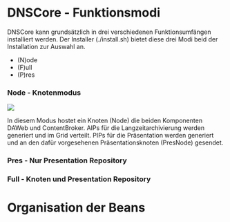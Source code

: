 # DNSCore - Funktionsmodi

DNSCore kann grundsätzlich in drei verschiedenen Funktionsumfängen installiert werden. Der Installer (./install.sh) bietet diese drei Modi beid der Installation zur Auswahl an.

* (N)ode 
* (F)ull
* (P)res

### Node - Knotenmodus

![](https://raw.githubusercontent.com/da-nrw/DNSCore/master/ContentBroker/src/main/markdown/system-modi1.jpg)

In diesem Modus hostet ein Knoten (Node) die beiden Komponenten DAWeb und ContentBroker. AIPs für die Langzeitarchivierung werden generiert und im Grid verteilt. PIPs für die Präsentation werden generiert und an den dafür vorgesehenen Präsentationsknoten (PresNode) gesendet.

### Pres - Nur Presentation Repository

### Full - Knoten und Presentation Repository

# Organisation der Beans
